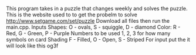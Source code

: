 This program takes in a puzzle that changes weekly and solves the puzzle.  
This is the website used to to get the probelm to solve http://www.setgame.com/set/puzzle
Download all files then run the main.cpp.
Inputs
Shapes: O - ovals,  S - squiggle, D - diamond
Color: R - Red, G - Green, P - Purple
Numbers to be used 1, 2, 3 for how many symbols on card
Shading F - Filled, O - Open, S - Striped
For input put the it will look like this og3f
